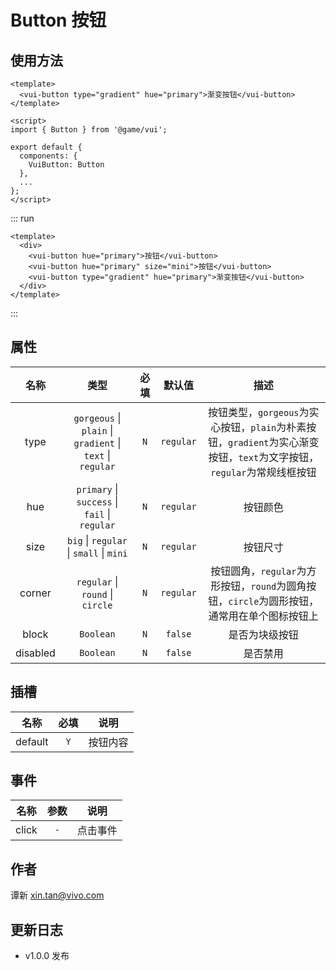 # Button 按钮

## 使用方法

```vue
<template>
  <vui-button type="gradient" hue="primary">渐变按钮</vui-button>
</template>

<script>
import { Button } from '@game/vui';

export default {
  components: {
    VuiButton: Button
  },
  ...
};
</script>
```

::: run

```vue
<template>
  <div>
    <vui-button hue="primary">按钮</vui-button>
    <vui-button hue="primary" size="mini">按钮</vui-button>
    <vui-button type="gradient" hue="primary">渐变按钮</vui-button>
  </div>
</template>
```

:::

## 属性

|   名称   |                                    类型                                    | 必填 |  默认值   |                                                          描述                                                          |
| :------: | :------------------------------------------------------------------------: | :--: | :-------: | :--------------------------------------------------------------------------------------------------------------------: |
|   type   | `gorgeous` &#124; `plain` &#124; `gradient` &#124; `text` &#124; `regular` | `N`  | `regular` | 按钮类型，`gorgeous`为实心按钮，`plain`为朴素按钮，`gradient`为实心渐变按钮，`text`为文字按钮，`regular`为常规线框按钮 |
|   hue    |         `primary` &#124; `success` &#124; `fail` &#124; `regular`          | `N`  | `regular` |                                                        按钮颜色                                                        |
|   size   |            `big` &#124; `regular` &#124; `small` &#124; `mini`             | `N`  | `regular` |                                                        按钮尺寸                                                        |
|  corner  |                  `regular` &#124; `round` &#124; `circle`                  | `N`  | `regular` |              按钮圆角，`regular`为方形按钮，`round`为圆角按钮，`circle`为圆形按钮，通常用在单个图标按钮上              |
|  block   |                                 `Boolean`                                  | `N`  |  `false`  |                                                     是否为块级按钮                                                     |
| disabled |                                 `Boolean`                                  | `N`  |  `false`  |                                                        是否禁用                                                        |

## 插槽

|  名称   | 必填 |   说明   |
| :-----: | :--: | :------: |
| default | `Y`  | 按钮内容 |

## 事件

| 名称  | 参数 |   说明   |
| :---: | :--: | :------: |
| click | `-`  | 点击事件 |

## 作者

谭新 <xin.tan@vivo.com>

## 更新日志

- v1.0.0 发布
